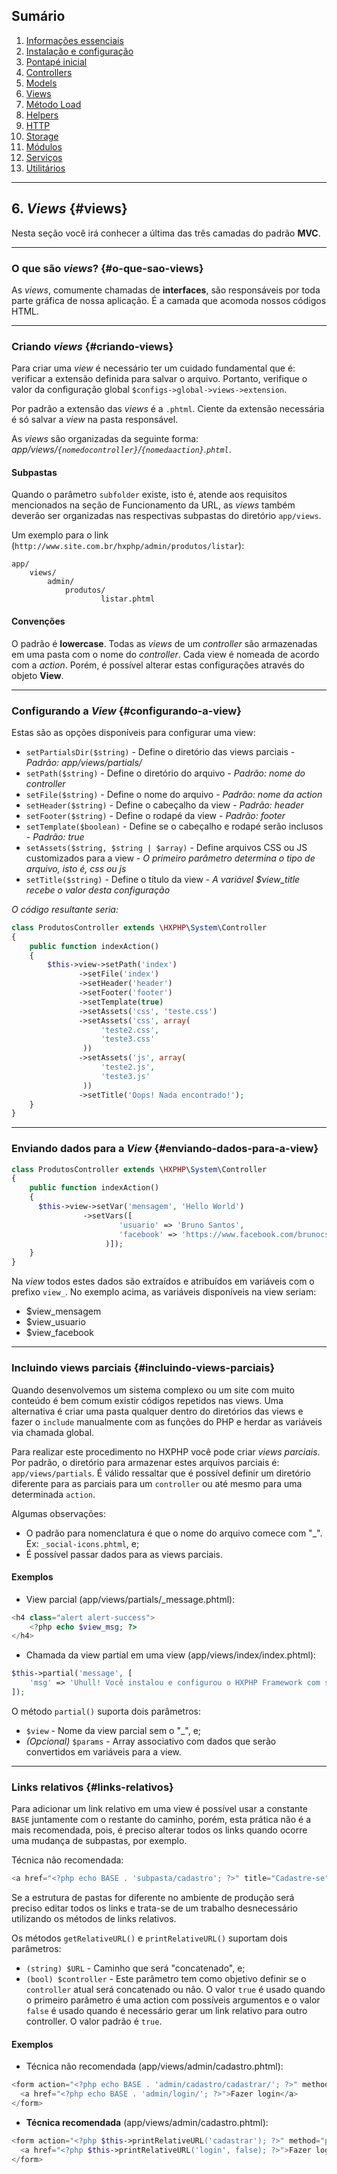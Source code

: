 ## Sumário

1. [Informações essenciais](https://github.com/brunosantoshx/hxphp-docs/blob/master/01-essential-information.md)
2. [Instalação e configuração](https://github.com/brunosantoshx/hxphp-docs/blob/master/02-installation-and-configuration.md)
3. [Pontapé inicial](https://github.com/brunosantoshx/hxphp-docs/blob/master/03-kickoff.md)
4. [Controllers](https://github.com/brunosantoshx/hxphp-docs/blob/master/04-controllers.md)
5. [Models](https://github.com/brunosantoshx/hxphp-docs/blob/master/05-models.md)
6. [Views](https://github.com/brunosantoshx/hxphp-docs/blob/master/06-views.md)
7. [Método Load](https://github.com/brunosantoshx/hxphp-docs/blob/master/07-load.md)
8. [Helpers](https://github.com/brunosantoshx/hxphp-docs/blob/master/08-helpers.md)
9. [HTTP](https://github.com/brunosantoshx/hxphp-docs/blob/master/09-http.md)
10. [Storage](https://github.com/brunosantoshx/hxphp-docs/blob/master/10-storage.md)
11. [Módulos](https://github.com/brunosantoshx/hxphp-docs/blob/master/11-modules.md)
12. [Serviços](https://github.com/brunosantoshx/hxphp-docs/blob/master/12-services.md)
13. [Utilitários](https://github.com/brunosantoshx/hxphp-docs/blob/master/13-tools.md)

----
## 6. *Views* {#views}

Nesta seção você irá conhecer a última das três camadas do padrão <b>MVC</b>.

----
### O que são *views*? {#o-que-sao-views}

As *views*, comumente chamadas de <b>interfaces</b>, são responsáveis por toda parte gráfica de nossa aplicação. É a camada que acomoda nossos códigos HTML.

----
### Criando *views* {#criando-views}

Para criar uma *view* é necessário ter um cuidado fundamental que é: verificar a extensão definida para salvar o arquivo. Portanto, verifique o valor da configuração global `$configs->global->views->extension`.

Por padrão a extensão das *views* é a `.phtml`. Ciente da extensão necessária é só salvar a *view* na pasta responsável.

As *views* são organizadas da seguinte forma: <br>
*app/views/`{nomedocontroller}`/`{nomedaaction}`.`phtml`*.

#### Subpastas

Quando o parâmetro `subfolder` existe, isto é, atende aos requisitos mencionados na seção de Funcionamento da URL, as *views* também deverão ser organizadas nas respectivas subpastas do diretório `app/views`.

Um exemplo para o link (`http://www.site.com.br/hxphp/admin/produtos/listar`):

```
app/
    views/
        admin/
            produtos/
                    listar.phtml
```

#### Convenções

O padrão é <b>lowercase</b>. Todas as *views* de um *controller* são armazenadas em uma pasta com o nome do *controller*. Cada view é nomeada de acordo com a *action*. Porém, é possível alterar estas configurações através do objeto <b>View</b>.

----
### Configurando a *View* {#configurando-a-view}

Estas são as opções disponíveis para configurar uma view:

+ `setPartialsDir($string)` - Define o diretório das views parciais - *Padrão: app/views/partials/*
+ `setPath($string)` - Define o diretório do arquivo - *Padrão: nome do controller*
+ `setFile($string)` - Define o nome do arquivo - *Padrão: nome da action*
+ `setHeader($string)` - Define o cabeçalho da view - *Padrão: header*
+ `setFooter($string)` - Define o rodapé da view - *Padrão: footer*
+ `setTemplate($boolean)` - Define se o cabeçalho e rodapé serão inclusos - *Padrão: true*
+ `setAssets($string, $string | $array)` - Define arquivos CSS ou JS customizados para a view - *O primeiro parâmetro determina o tipo de arquivo, isto é, css ou js*
+ `setTitle($string)` - Define o título da view - *A variável $view_title recebe o valor desta configuração*

*O código resultante seria:*
```php
class ProdutosController extends \HXPHP\System\Controller
{
    public function indexAction()
    {
        $this->view->setPath('index')
               ->setFile('index')
               ->setHeader('header')
               ->setFooter('footer')
               ->setTemplate(true)
               ->setAssets('css', 'teste.css')
               ->setAssets('css', array(
                    'teste2.css',
                    'teste3.css'
                ))
               ->setAssets('js', array(
                    'teste2.js',
                    'teste3.js'
                ))
               ->setTitle('Oops! Nada encontrado!');
    }
}
```
----
### Enviando dados para a *View* {#enviando-dados-para-a-view}

```php
class ProdutosController extends \HXPHP\System\Controller
{
    public function indexAction()
    {
      $this->view->setVar('mensagem', 'Hello World')
                ->setVars([
                        'usuario' => 'Bruno Santos',
                        'facebook' => 'https://www.facebook.com/brunocsantos2012'
                     )]);
    }
}
```

Na *view* todos estes dados são extraídos e atribuídos em variáveis com o prefixo `view_`. No exemplo acima, as variáveis disponíveis na view seriam:

+ $view_mensagem
+ $view_usuario
+ $view_facebook

----
### Incluindo views parciais {#incluindo-views-parciais}

Quando desenvolvemos um sistema complexo ou um site com muito conteúdo é bem comum existir códigos repetidos nas views. Uma alternativa é criar uma pasta qualquer dentro do diretórios das views e fazer o `include` manualmente com as funções do PHP e herdar as variáveis via chamada global.

Para realizar este procedimento no HXPHP você pode criar *views parciais*. Por padrão, o diretório para armazenar estes arquivos parciais é: `app/views/partials`. É válido ressaltar que é possível definir um diretório diferente para as parciais para um `controller` ou até mesmo para uma determinada `action`.

Algumas observações:
+ O padrão para nomenclatura é que o nome do arquivo comece com "_". Ex: `_social-icons.phtml`, e;
+ É possível passar dados para as views parciais.

#### Exemplos

+ View parcial (app/views/partials/_message.phtml):
```php
<h4 class="alert alert-success">
    <?php echo $view_msg; ?>
</h4>
```

+ Chamada da view partial em uma view (app/views/index/index.phtml):
```php
$this->partial('message', [
    'msg' => 'Uhull! Você instalou e configurou o HXPHP Framework com sucesso!'
]);
```

O método `partial()` suporta dois parâmetros:
+ `$view` - Nome da view parcial sem o "_", e;
+ *(Opcional)* `$params` - Array associativo com dados que serão convertidos em variáveis para a view.

----
### Links relativos {#links-relativos}

Para adicionar um link relativo em uma view é possível usar a constante `BASE` juntamente com o restante do caminho, porém, esta prática não é a mais recomendada, pois, é preciso alterar todos os links quando ocorre uma mudança de subpastas, por exemplo.

Técnica não recomendada:
```php
<a href="<?php echo BASE . 'subpasta/cadastro'; ?>" title="Cadastre-se">Cadastre-se</a>
```

Se a estrutura de pastas for diferente no ambiente de produção será preciso editar todos os links e trata-se de um trabalho desnecessário utilizando os métodos de links relativos.

Os métodos `getRelativeURL()` e `printRelativeURL()` suportam dois parâmetros:
+ `(string) $URL` - Caminho que será "concatenado", e;
+ `(bool) $controller` - Este parâmetro tem como objetivo definir se o `controller` atual será concatenado ou não. O valor `true` é usado quando o primeiro parâmetro é uma action com possíveis argumentos e o valor `false` é usado quando é necessário gerar um link relativo para outro controller.</code> O valor padrão é `true`.

#### Exemplos

+ Técnica não recomendada (app/views/admin/cadastro.phtml):
```php
<form action="<?php echo BASE . 'admin/cadastro/cadastrar/'; ?>" method="post">
  <a href="<?php echo BASE . 'admin/login/'; ?>">Fazer login</a>
</form>
```

+ <b>Técnica recomendada</b> (app/views/admin/cadastro.phtml):
```php
<form action="<?php $this->printRelativeURL('cadastrar'); ?>" method="post">
  <a href="<?php $this->printRelativeURL('login', false); ?>">Fazer login</a>
</form>
```

